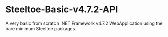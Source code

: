 # Steeltoe-Basic-v4.7.2-API

A very basic from scratch .NET Framework v4.7.2 WebApplication using the bare minimum Steeltoe packages.